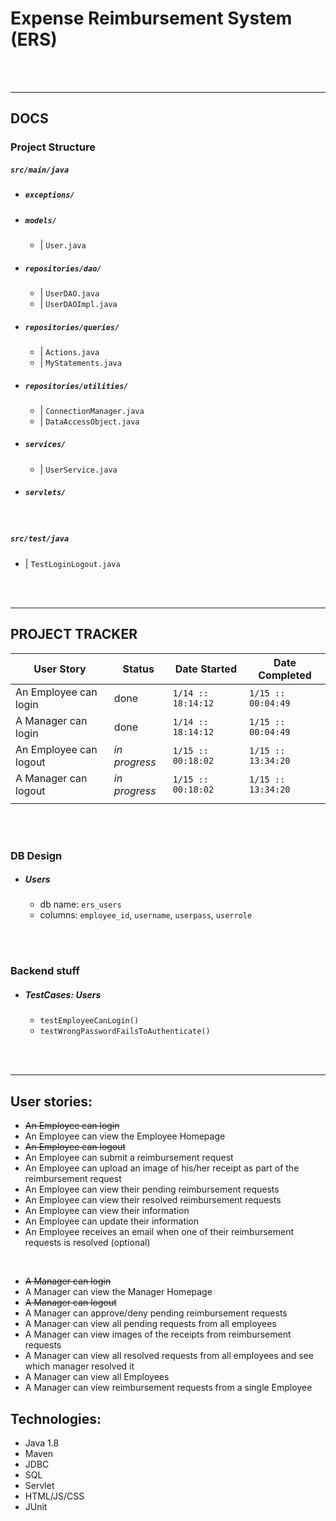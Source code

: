 # Expense Reimbursement System (ERS)

<br><br>

---
## DOCS

### Project Structure

##### *`src/main/java`*
- ##### `exceptions/`
- ##### `models/`
  * | `User.java`
- ##### `repositories/dao/`
  * | `UserDAO.java`
  * | `UserDAOImpl.java`
- ##### `repositories/queries/`
  * | `Actions.java`
  * | `MyStatements.java`
- ##### `repositories/utilities/`
  * | `ConnectionManager.java`
  * | `DataAccessObject.java`
- ##### `services/`
  * | `UserService.java`
- ##### `servlets/`

<br>

##### *`src/test/java`*
- | `TestLoginLogout.java`

<br><br>

---

## PROJECT TRACKER

| User Story | Status | Date Started | Date Completed
|-|-|-|-|
| An Employee can login | done | `1/14 :: 18:14:12` | `1/15 :: 00:04:49` |
| A Manager can login | done | `1/14 :: 18:14:12` | `1/15 :: 00:04:49` |
| An Employee can logout | *in progress* | `1/15 :: 00:18:02` | `1/15 :: 13:34:20` |
| A Manager can logout | *in progress* | `1/15 :: 00:18:02` | `1/15 :: 13:34:20` |
|  |  |  |  |

<br><br>

### DB Design
- ##### Users
  * db name: `ers_users`
  * columns: `employee_id`, `username`, `userpass`, `userrole`

<br><br>

### Backend stuff
- ##### TestCases: Users
  * `testEmployeeCanLogin()`
  * `testWrongPasswordFailsToAuthenticate()`

<br><br>

---
## User stories:
- ~~An Employee can login~~
- An Employee can view the Employee Homepage
- ~~An Employee can logout~~
- An Employee can submit a reimbursement request
- An Employee can upload an image of his/her receipt as part of the reimbursement request
- An Employee can view their pending reimbursement requests
- An Employee can view their resolved reimbursement requests
- An Employee can view their information
- An Employee can update their information
- An Employee receives an email when one of their reimbursement requests is resolved (optional)

<br>

- ~~A Manager can login~~
- A Manager can view the Manager Homepage
- ~~A Manager can logout~~
- A Manager can approve/deny pending reimbursement requests
- A Manager can view all pending requests from all employees
- A Manager can view images of the receipts from reimbursement requests
- A Manager can view all resolved requests from all employees and see which manager resolved it
- A Manager can view all Employees
- A Manager can view reimbursement requests from a single Employee

## Technologies:
- Java 1.8
- Maven
- JDBC
- SQL
- Servlet
- HTML/JS/CSS
- JUnit
